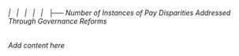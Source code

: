 ###### |   |   |   |   |   ├── Number of Instances of Pay Disparities Addressed Through Governance Reforms

*Add content here*
